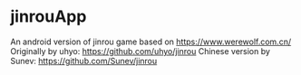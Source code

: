 # jinrouApp
An android version of jinrou game based on https://www.werewolf.com.cn/
Originally by uhyo: https://github.com/uhyo/jinrou
Chinese version by Sunev: https://github.com/Sunev/jinrou
